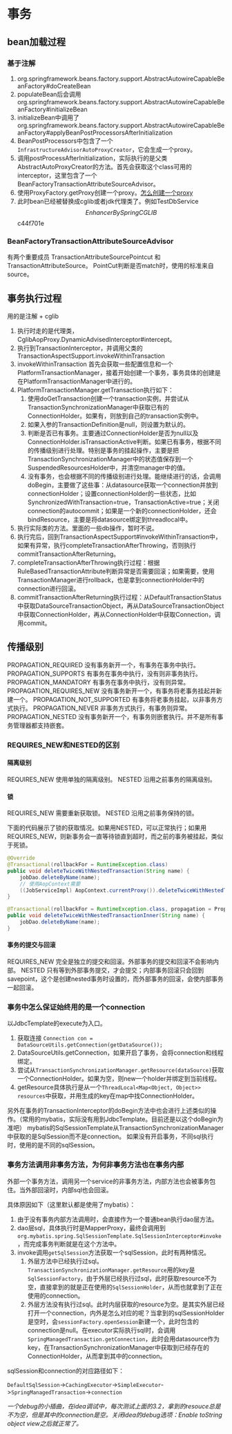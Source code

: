 # 事务

## bean加载过程

### 基于注解

1. org.springframework.beans.factory.support.AbstractAutowireCapableBeanFactory#doCreateBean
2. populateBean后会调用org.springframework.beans.factory.support.AbstractAutowireCapableBeanFactory#initializeBean
3. initializeBean中调用了org.springframework.beans.factory.support.AbstractAutowireCapableBeanFactory#applyBeanPostProcessorsAfterInitialization
4. BeanPostProcessors中包含了一个`InfrastructureAdvisorAutoProxyCreator`，它会生成一个proxy。
5. 调用postProcessAfterInitialization，实际执行的是父类AbstractAutoProxyCreator的方法。首先会获取这个class可用的interceptor，这里包含了一个BeanFactoryTransactionAttributeSourceAdvisor。
6. 使用ProxyFactory.getProxy创建一个proxy。[怎么创建一个proxy](aop.md#基于注解配置方式)
7. 此时bean已经被替换成cglib或者jdk代理类了。例如TestDbService$$EnhancerBySpringCGLIB$$c44f701e

### BeanFactoryTransactionAttributeSourceAdvisor

有两个重要成员 TransactionAttributeSourcePointcut 和 TransactionAttributeSource。 PointCut判断是否match时，使用的标准来自source。

## 事务执行过程

用的是注解 + cglib

1. 执行时走的是代理类，CglibAopProxy.DynamicAdvisedInterceptor#intercept。
2. 执行到TransactionInterceptor，并调用父类的TransactionAspectSupport.invokeWithinTransaction
3. invokeWithinTransaction 首先会获取一些配置信息和一个PlatformTransactionManager，接着开始创建一个事务，事务具体的创建是在PlatformTransactionManager中进行的。
4. PlatformTransactionManager.getTransaction执行如下：
    1. 使用doGetTransaction创建一个transaction实例，并尝试从TransactionSynchronizationManager中获取已有的ConnectionHolder。如果有，则放到自己的transaction实例中。
    2. 如果入参的TransactionDefinition是null，则设置为默认的。
    3. 判断是否已有事务。主要通过ConnectionHolder是否为null以及ConnectionHolder.isTransactionActive判断。如果已有事务，根据不同的传播级别进行处理。特别是事务的挂起操作，主要是把TransactionSynchronizationManager中的状态值保存到一个SuspendedResourcesHolder中，并清空manager中的值。
    4. 没有事务，也会根据不同的传播级别进行处理。能继续进行的话，会调用doBegin，主要做了这些事：从datasource获取一个connection并放到connectionHolder；设置connectionHolder的一些状态，比如SynchronizedWithTransaction=true，TransactionActive=true；关闭connection的autocommit；如果是一个新的connectionHolder，还会bindResource，主要是将datasource绑定到threadlocal中。
5. 执行实际类的方法。里面的一些db操作，暂时不说。
6. 执行完后，回到TransactionAspectSupport#invokeWithinTransaction中，如果有异常，执行completeTransactionAfterThrowing，否则执行commitTransactionAfterReturning。
7. completeTransactionAfterThrowing执行过程：根据RuleBasedTransactionAttribute判断异常是否需要回滚；如果需要，使用TransactionManager进行rollback，也是拿到connectionHolder中的connection进行回滚。
8. commitTransactionAfterReturning执行过程：从DefaultTransactionStatus中获取DataSourceTransactionObject，再从DataSourceTransactionObject中获取ConnectionHolder，再从ConnectionHolder中获取Connection，调用commit。

## 传播级别

PROPAGATION_REQUIRED 没有事务新开一个，有事务在事务中执行。
PROPAGATION_SUPPORTS 有事务在事务中执行，没有则非事务执行。
PROPAGATION_MANDATORY 有事务在事务中执行，没有则异常。
PROPAGATION_REQUIRES_NEW 没有事务新开一个，有事务将老事务挂起并新建一个。
PROPAGATION_NOT_SUPPORTED 有事务将老事务挂起，以非事务方式执行。
PROPAGATION_NEVER 非事务方式执行，有事务则异常。
PROPAGATION_NESTED 没有事务新开一个，有事务则嵌套执行。并不是所有事务管理器都支持嵌套。

### REQUIRES_NEW和NESTED的区别

#### 隔离级别

REQUIRES_NEW 使用单独的隔离级别。
NESTED 沿用之前事务的隔离级别。

#### 锁

REQUIRES_NEW 需要重新获取锁。
NESTED 沿用之前事务保持的锁。

下面的代码展示了锁的获取情况。如果用NESTED，可以正常执行；如果用REQUIRES_NEW，则新事务会一直等待锁直到超时，而之前的事务被挂起，类似于死锁。

```java
@Override
@Transactional(rollbackFor = RuntimeException.class)
public void deleteTwiceWithNestedTransaction(String name) {
    jobDao.deleteByName(name);
    // 使用AopContext需要
    ((JobServiceImpl) AopContext.currentProxy()).deleteTwiceWithNestedTransactionInner(name);
}

@Transactional(rollbackFor = RuntimeException.class, propagation = Propagation.NESTED)
public void deleteTwiceWithNestedTransactionInner(String name) {
    jobDao.deleteByName(name);
}
```

#### 事务的提交与回滚

REQUIRES_NEW 完全是独立的提交和回滚。外部事务的提交和回滚不会影响内部。
NESTED 只有等到外部事务提交，才会提交；内部事务回滚只会回到savepoint，这个是创建nested事务时设置的，而外部事务的回滚，会使内部事务一起回滚。

### 事务中怎么保证始终用的是一个connection

以JdbcTemplate的execute为入口。

1. 获取连接 `Connection con = DataSourceUtils.getConnection(getDataSource());`
2. DataSourceUtils.getConnection，如果开启了事务，会将connection和线程绑定。
3. 尝试从`TransactionSynchronizationManager.getResource(dataSource)`获取一个ConnectionHolder。如果为空，则new一个holder并绑定到当前线程。
4. getResource具体执行是从一个`ThreadLocal<Map<Object, Object>> resources`中获取，并用生成的key在map中找ConnectionHolder。

另外在事务的TransactionInterceptor的doBegin方法中也会进行上述类似的操作。（常用的mybatis，实际没有用到JdbcTemplate。目前还是以这个doBegin为准吧）
mybatis的SqlSessionTemplate从TransactionSynchronizationManager中获取的是SqlSession而不是connection。
如果没有开启事务，不同sql执行时，使用的是不同的sqlSession。

### 事务方法调用非事务方法，为何非事务方法也在事务内部

外部一个事务方法，调用另一个service的非事务方法，内部方法也会被事务包住。当外部回滚时，内部sql也会回滚。

具体原因如下（这里默认都是使用了mybatis）：

1. 由于没有事务内部方法调用时，会直接作为一个普通bean执行dao层方法。
2. dao层sql，具体执行时是MapperProxy，最终会调用到`org.mybatis.spring.SqlSessionTemplate.SqlSessionInterceptor#invoke`，而完成事务判断就是在这个方法中。
3. invoke调用`getSqlSession`方法获取一个sqlSession，此时有两种情况。
   1. 外层方法中已经执行过sql。`TransactionSynchronizationManager.getResource`用的key是`SqlSessionFactory`，由于外层已经执行过sql，此时获取resource不为空，直接拿到的就是正在使用的`SqlSessionHolder`，从而也就拿到了正在使用的connection。
   2. 外层方法没有执行过sql。此时内层获取的resource为空。是其实外层已经打开一个connection，内外是怎么对应的呢？当拿到的sqlSessionHolder是空时，会`sessionFactory.openSession`新建一个，此时包含的connection是null。在executor实际执行sql时，会调用`SpringManagedTransaction.getConnection`，此时会用datasource作为key，在TransactionSynchronizationManager中获取到已经存在的ConnectionHolder，从而拿到其中的connection。

sqlSession和connection的对应路径如下：

`DefaultSqlSession`->`CachingExecutor`->`SimpleExecutor`->`SpringManagedTransaction`->`connection`

*一个debug的小插曲，在idea调试中，每次测试上面的3.2，拿到的resouce总是不为空，但是其中的connection是空。关闭idea的debug选项：Enable toString object view之后就正常了。*
